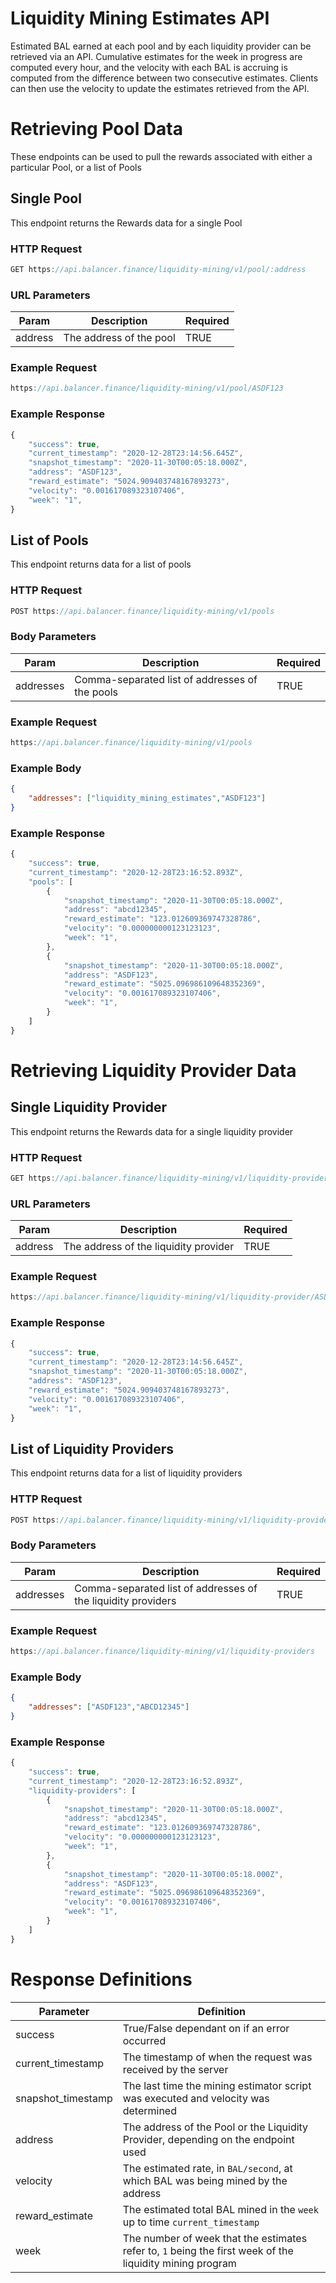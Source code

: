 # Liquidity Mining Estimates API
Estimated BAL earned at each pool and by each liquidity provider can be retrieved via an API. Cumulative estimates for the week in progress are computed every hour, and the velocity with each BAL is accruing is computed from the difference between two consecutive estimates. Clients can then use the velocity to update the estimates retrieved from the API.
# Retrieving Pool Data
These endpoints can be used to pull the rewards associated with either a particular Pool, or a list of Pools

## Single Pool

This endpoint returns the Rewards data for a single Pool

### HTTP Request

```jsx
GET https://api.balancer.finance/liquidity-mining/v1/pool/:address
```

### URL Parameters

|Param | Description | Required|
|---|---|---|
|address | The address of the pool | TRUE|

### Example Request

```jsx
https://api.balancer.finance/liquidity-mining/v1/pool/ASDF123
```

### Example Response

```jsx
{
    "success": true,
    "current_timestamp": "2020-12-28T23:14:56.645Z",
    "snapshot_timestamp": "2020-11-30T00:05:18.000Z",
    "address": "ASDF123",
    "reward_estimate": "5024.909403748167893273",
    "velocity": "0.001617089323107406",
    "week": "1",
}
```

## List of Pools

This endpoint returns data for a list of pools

### HTTP Request

```jsx
POST https://api.balancer.finance/liquidity-mining/v1/pools
```

### Body Parameters

|Param | Description | Required|
|---|---|---|
|addresses | Comma-separated list of addresses of the pools | TRUE|

### Example Request

```jsx
https://api.balancer.finance/liquidity-mining/v1/pools
```

### Example Body

```json
{
	"addresses": ["liquidity_mining_estimates","ASDF123"]
}
```

### Example Response

```jsx
{
    "success": true,
    "current_timestamp": "2020-12-28T23:16:52.893Z",
    "pools": [
        {
            "snapshot_timestamp": "2020-11-30T00:05:18.000Z",
            "address": "abcd12345",
            "reward_estimate": "123.012609369747328786",
            "velocity": "0.000000000123123123",
            "week": "1",
        },
        {
            "snapshot_timestamp": "2020-11-30T00:05:18.000Z",
            "address": "ASDF123",
            "reward_estimate": "5025.096986109648352369",
            "velocity": "0.001617089323107406",
            "week": "1",
        }
    ]
}
```

# Retrieving Liquidity Provider Data

## Single Liquidity Provider

This endpoint returns the Rewards data for a single liquidity provider

### HTTP Request

```jsx
GET https://api.balancer.finance/liquidity-mining/v1/liquidity-provider/:address
```

### URL Parameters

|Param | Description | Required|
|---|---|---|
|address | The address of the liquidity provider | TRUE|

### Example Request

```jsx
https://api.balancer.finance/liquidity-mining/v1/liquidity-provider/ASDF123
```

### Example Response

```jsx
{
    "success": true,
    "current_timestamp": "2020-12-28T23:14:56.645Z",
    "snapshot_timestamp": "2020-11-30T00:05:18.000Z",
    "address": "ASDF123",
    "reward_estimate": "5024.909403748167893273",
    "velocity": "0.001617089323107406",
    "week": "1",
}
```

## List of Liquidity Providers

This endpoint returns data for a list of liquidity providers

### HTTP Request

```jsx
POST https://api.balancer.finance/liquidity-mining/v1/liquidity-providers
```

### Body Parameters

|Param | Description | Required|
|---|---|---|
|addresses | Comma-separated list of addresses of the liquidity providers | TRUE|

### Example Request

```jsx
https://api.balancer.finance/liquidity-mining/v1/liquidity-providers
```

### Example Body

```json
{
	"addresses": ["ASDF123","ABCD12345"]
}
```

### Example Response

```jsx
{
    "success": true,
    "current_timestamp": "2020-12-28T23:16:52.893Z",
    "liquidity-providers": [
        {
            "snapshot_timestamp": "2020-11-30T00:05:18.000Z",
            "address": "abcd12345",
            "reward_estimate": "123.012609369747328786",
            "velocity": "0.000000000123123123",
            "week": "1",
        },
        {
            "snapshot_timestamp": "2020-11-30T00:05:18.000Z",
            "address": "ASDF123",
            "reward_estimate": "5025.096986109648352369",
            "velocity": "0.001617089323107406",
            "week": "1",
        }
    ]
}
```

# Response Definitions
| Parameter | Definition |
|---|---|
| success | True/False dependant on if an error occurred |
| current_timestamp | The timestamp of when the request was received by the server |
| snapshot_timestamp | The last time the mining estimator script was executed and velocity was determined |
| address | The address of the Pool or the Liquidity Provider, depending on the endpoint used |
| velocity | The estimated rate, in `BAL/second`, at which BAL was being mined by the address |
| reward_estimate | The estimated total BAL mined in the `week` up to time `current_timestamp` |
| week | The number of week that the estimates refer to, `1` being the first week of the liquidity mining program |
